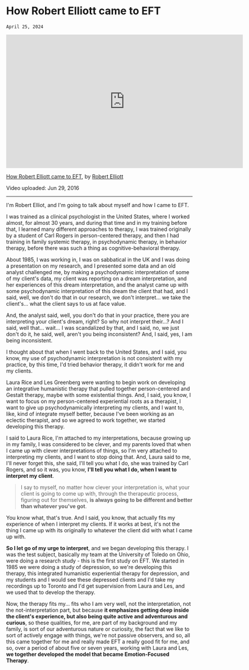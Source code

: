 # How Robert Elliott came to EFT
`April 25, 2024`

<iframe width="640" height="360" src="https://youtube.com/embed/uTJh8PQKNco" frameborder="0" allow="accelerometer; autoplay; clipboard-write; encrypted-media; gyroscope; picture-in-picture" allowfullscreen></iframe>

[How Robert Elliott came to EFT](https://youtube.com/watch?v=uTJh8PQKNco), by [Robert Elliott](https://iseft.org/boardmembers)

Video uploaded: Jun 29, 2016

---

I'm Robert Elliot, and I'm going to talk about myself and how I came to EFT.

I was trained as a clinical psychologist in the United States, where I worked almost, for almost 30 years, and during that time and in my training before that, I learned many different approaches to therapy, I was trained originally by a student of Carl Rogers in person-centered therapy, and then I had training in family systemic therapy, in psychodynamic therapy, in behavior therapy, before there was such a thing as cognitive-behavioral therapy.

About 1985, I was working in, I was on sabbatical in the UK and I was doing a presentation on my research, and I presented some data and an old analyst challenged me, by making a psychodynamic interpretation of some of my client's data, my client was reporting on a dream interpretation, and her experiences of this dream interpretation, and the analyst came up with some psychodynamic interpretation of this dream the client that had, and I said, well, we don't do that in our research, we don't interpret... we take the client's... what the client says to us at face value.

And, the analyst said, well, you don't do that in your practice, there you are interpreting your client's dream, right? So why not interpret their...? And I said, well that... wait... I was scandalized by that, and I said, no, we just don't do it, he said, well, aren't you being inconsistent? And, I said, yes, I am being inconsistent.

I thought about that when I went back to the United States, and I said, you know, my use of psychodynamic interpretation is not consistent with my practice, by this time, I'd tried behavior therapy, it didn't work for me and my clients.

Laura Rice and Les Greenberg were wanting to begin work on developing an integrative humanistic therapy that pulled together person-centered and Gestalt therapy, maybe with some existential things. And, I said, you know, I want to focus on my person-centered experiential roots as a therapist, I want to give up psychodynamically interpreting my clients, and I want to, like, kind of integrate myself better, because I've been working as an eclectic therapist, and so we agreed to work together, we started developing this therapy.

I said to Laura Rice, I'm attached to my interpretations, because growing up in my family, I was considered to be clever, and my parents loved that when I came up with clever interpretations of things, so I'm very attached to interpreting my clients, and I want to stop doing that. And, Laura said to me, I'll never forget this, she said, I'll tell you what I do, she was trained by Carl Rogers, and so it was, you know, **I'll tell you what I do, when I want to interpret my client**.
> I say to myself, no matter how clever your interpretation is, what your client is going to come up with, through the therapeutic process, figuring out for themselves, **is always going to be different and better than whatever you've got**.

You know what, that's true. And I said, you know, that actually fits my experience of when I interpret my clients. If it works at best, it's not the thing I came up with its originally to whatever the client did with what I came up with.

**So I let go of my urge to interpret**, and we began developing this therapy. I was the test subject, basically my team at the University of Toledo on Ohio, were doing a research study - this is the first study on EFT. We started in 1985 we were doing a study of depression, so we're developing this therapy, this integrated humanistic experiential therapy for depression, and my students and I would see these depressed clients and I'd take my recordings up to Toronto and I'd get supervision from Laura and Les, and we used that to develop the therapy.

Now, the therapy fits my... fits who I am very well, not the interpretation, not the not-interpretation part, but because **it emphasizes getting deep inside the client's experience, but also being quite active and adventurous and curious**, so these qualities, for me, are part of my background and my family, is sort of our adventurous nature or curiosity, the fact that we like to sort of actively engage with things, we're not passive observers, and so, all this came together for me and really made EFT a really good fit for me, and so, over a period of about five or seven years, working with Laura and Les, **we together developed the model that became Emotion-Focused Therapy**.

